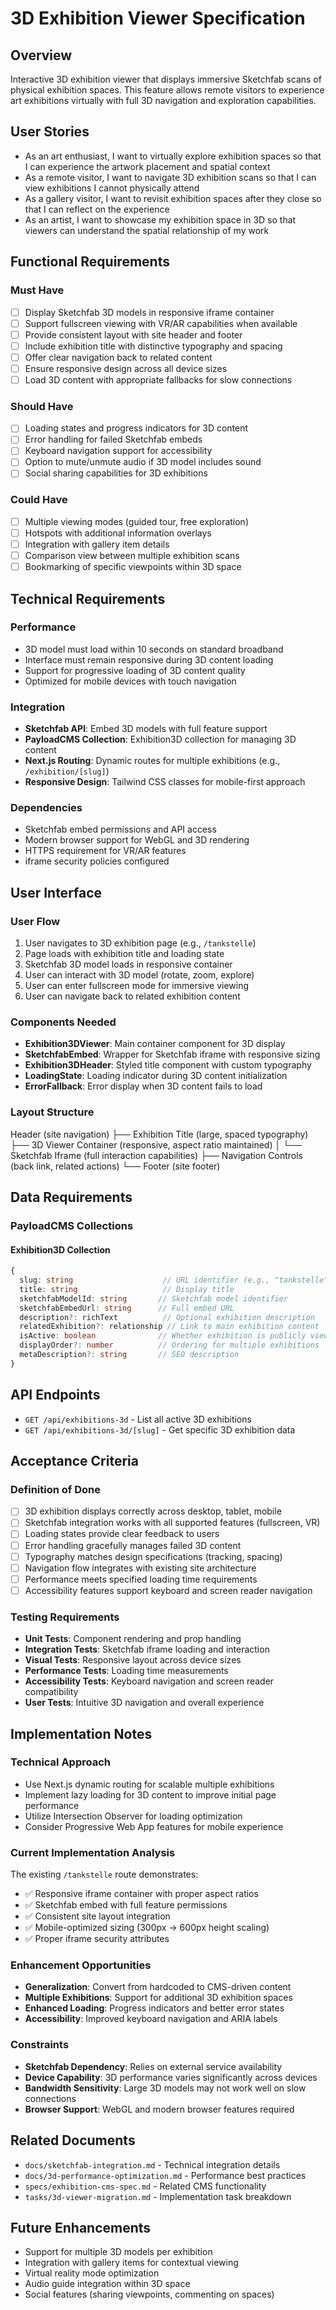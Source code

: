 # 3D Exhibition Viewer Specification

## Overview
Interactive 3D exhibition viewer that displays immersive Sketchfab scans of physical exhibition spaces. This feature allows remote visitors to experience art exhibitions virtually with full 3D navigation and exploration capabilities.

## User Stories
- As an art enthusiast, I want to virtually explore exhibition spaces so that I can experience the artwork placement and spatial context
- As a remote visitor, I want to navigate 3D exhibition scans so that I can view exhibitions I cannot physically attend
- As a gallery visitor, I want to revisit exhibition spaces after they close so that I can reflect on the experience
- As an artist, I want to showcase my exhibition space in 3D so that viewers can understand the spatial relationship of my work

## Functional Requirements

### Must Have
- [ ] Display Sketchfab 3D models in responsive iframe container
- [ ] Support fullscreen viewing with VR/AR capabilities when available
- [ ] Provide consistent layout with site header and footer
- [ ] Include exhibition title with distinctive typography and spacing
- [ ] Offer clear navigation back to related content
- [ ] Ensure responsive design across all device sizes
- [ ] Load 3D content with appropriate fallbacks for slow connections

### Should Have  
- [ ] Loading states and progress indicators for 3D content
- [ ] Error handling for failed Sketchfab embeds
- [ ] Keyboard navigation support for accessibility
- [ ] Option to mute/unmute audio if 3D model includes sound
- [ ] Social sharing capabilities for 3D exhibitions

### Could Have
- [ ] Multiple viewing modes (guided tour, free exploration)
- [ ] Hotspots with additional information overlays
- [ ] Integration with gallery item details
- [ ] Comparison view between multiple exhibition scans
- [ ] Bookmarking of specific viewpoints within 3D space

## Technical Requirements

### Performance
- 3D model must load within 10 seconds on standard broadband
- Interface must remain responsive during 3D content loading
- Support for progressive loading of 3D content quality
- Optimized for mobile devices with touch navigation

### Integration
- **Sketchfab API**: Embed 3D models with full feature support
- **PayloadCMS Collection**: Exhibition3D collection for managing 3D content
- **Next.js Routing**: Dynamic routes for multiple exhibitions (e.g., `/exhibition/[slug]`)
- **Responsive Design**: Tailwind CSS classes for mobile-first approach

### Dependencies
- Sketchfab embed permissions and API access
- Modern browser support for WebGL and 3D rendering
- HTTPS requirement for VR/AR features
- iframe security policies configured

## User Interface

### User Flow
1. User navigates to 3D exhibition page (e.g., `/tankstelle`)
2. Page loads with exhibition title and loading state
3. Sketchfab 3D model loads in responsive container
4. User can interact with 3D model (rotate, zoom, explore)
5. User can enter fullscreen mode for immersive viewing
6. User can navigate back to related exhibition content

### Components Needed
- **Exhibition3DViewer**: Main container component for 3D display
- **SketchfabEmbed**: Wrapper for Sketchfab iframe with responsive sizing
- **Exhibition3DHeader**: Styled title component with custom typography
- **LoadingState**: Loading indicator during 3D content initialization
- **ErrorFallback**: Error display when 3D content fails to load

### Layout Structure
Header (site navigation)
├── Exhibition Title (large, spaced typography)
├── 3D Viewer Container (responsive, aspect ratio maintained)
│   └── Sketchfab Iframe (full interaction capabilities)
├── Navigation Controls (back link, related actions)
└── Footer (site footer)


## Data Requirements

### PayloadCMS Collections

#### Exhibition3D Collection
```typescript
{
  slug: string                    // URL identifier (e.g., "tankstelle")
  title: string                   // Display title
  sketchfabModelId: string       // Sketchfab model identifier
  sketchfabEmbedUrl: string      // Full embed URL
  description?: richText          // Optional exhibition description
  relatedExhibition?: relationship // Link to main exhibition content
  isActive: boolean              // Whether exhibition is publicly viewable
  displayOrder?: number          // Ordering for multiple exhibitions
  metaDescription?: string       // SEO description
}
```

## API Endpoints
- `GET /api/exhibitions-3d` - List all active 3D exhibitions
- `GET /api/exhibitions-3d/[slug]` - Get specific 3D exhibition data

## Acceptance Criteria

### Definition of Done
- [ ] 3D exhibition displays correctly across desktop, tablet, mobile
- [ ] Sketchfab integration works with all supported features (fullscreen, VR)
- [ ] Loading states provide clear feedback to users
- [ ] Error handling gracefully manages failed 3D content
- [ ] Typography matches design specifications (tracking, spacing)
- [ ] Navigation flow integrates with existing site architecture
- [ ] Performance meets specified loading time requirements
- [ ] Accessibility features support keyboard and screen reader navigation

### Testing Requirements
- **Unit Tests**: Component rendering and prop handling
- **Integration Tests**: Sketchfab iframe loading and interaction
- **Visual Tests**: Responsive layout across device sizes
- **Performance Tests**: Loading time measurements
- **Accessibility Tests**: Keyboard navigation and screen reader compatibility
- **User Tests**: Intuitive 3D navigation and overall experience

## Implementation Notes

### Technical Approach
- Use Next.js dynamic routing for scalable multiple exhibitions
- Implement lazy loading for 3D content to improve initial page performance
- Utilize Intersection Observer for loading optimization
- Consider Progressive Web App features for mobile experience

### Current Implementation Analysis
The existing `/tankstelle` route demonstrates:
- ✅ Responsive iframe container with proper aspect ratios
- ✅ Sketchfab embed with full feature permissions
- ✅ Consistent site layout integration
- ✅ Mobile-optimized sizing (300px → 600px height scaling)
- ✅ Proper iframe security attributes

### Enhancement Opportunities
- **Generalization**: Convert from hardcoded to CMS-driven content
- **Multiple Exhibitions**: Support for additional 3D exhibition spaces
- **Enhanced Loading**: Progress indicators and better error states
- **Accessibility**: Improved keyboard navigation and ARIA labels

### Constraints
- **Sketchfab Dependency**: Relies on external service availability
- **Device Capability**: 3D performance varies significantly across devices
- **Bandwidth Sensitivity**: Large 3D models may not work well on slow connections
- **Browser Support**: WebGL and modern browser features required

## Related Documents
- `docs/sketchfab-integration.md` - Technical integration details
- `docs/3d-performance-optimization.md` - Performance best practices
- `specs/exhibition-cms-spec.md` - Related CMS functionality
- `tasks/3d-viewer-migration.md` - Implementation task breakdown

## Future Enhancements
- Support for multiple 3D models per exhibition
- Integration with gallery items for contextual viewing
- Virtual reality mode optimization
- Audio guide integration within 3D space
- Social features (sharing viewpoints, commenting on spaces)